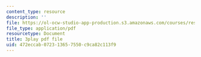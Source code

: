 ```yaml
---
content_type: resource
description: ''
file: https://ol-ocw-studio-app-production.s3.amazonaws.com/courses/res-6-008-digital-signal-processing-spring-2011/472eccab072313657550c9ca82c113f9_oJv4dsUID0Q.pdf
file_type: application/pdf
resourcetype: Document
title: 3play pdf file
uid: 472eccab-0723-1365-7550-c9ca82c113f9
---
```

